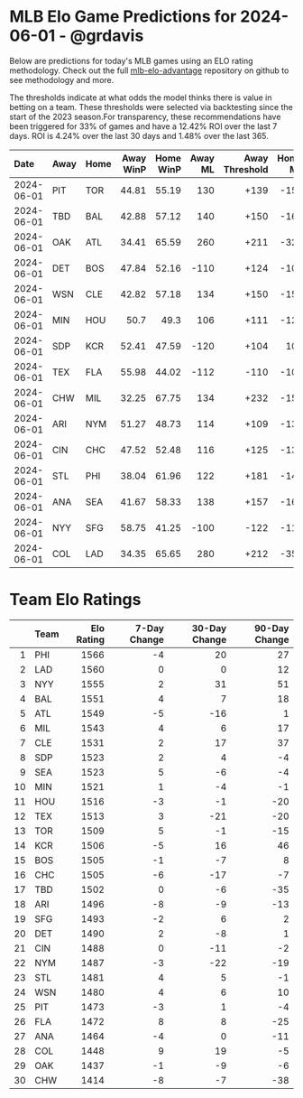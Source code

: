 # MLB Elo Game Predictions for 2024-06-01 - @grdavis
Below are predictions for today's MLB games using an ELO rating methodology. Check out the full [mlb-elo-advantage](https://github.com/grdavis/mlb-elo-advantage) repository on github to see methodology and more.

The thresholds indicate at what odds the model thinks there is value in betting on a team. These thresholds were selected via backtesting since the start of the 2023 season.For transparency, these recommendations have been triggered for 33% of games and have a 12.42% ROI over the last 7 days. ROI is 4.24% over the last 30 days and 1.48% over the last 365.

| Date       | Away   | Home   |   Away WinP |   Home WinP |   Away ML |   Away Threshold |   Home ML |   Home Threshold |
|:-----------|:-------|:-------|------------:|------------:|----------:|-----------------:|----------:|-----------------:|
| 2024-06-01 | PIT    | TOR    |       44.81 |       55.19 |       130 |             +139 |      -154 |             -107 |
| 2024-06-01 | TBD    | BAL    |       42.88 |       57.12 |       140 |             +150 |      -166 |             -115 |
| 2024-06-01 | OAK    | ATL    |       34.41 |       65.59 |       260 |             +211 |      -320 |             -158 |
| 2024-06-01 | DET    | BOS    |       47.84 |       52.16 |      -110 |             +124 |      -106 |             +105 |
| 2024-06-01 | WSN    | CLE    |       42.82 |       57.18 |       134 |             +150 |      -158 |             -115 |
| 2024-06-01 | MIN    | HOU    |       50.7  |       49.3  |       106 |             +111 |      -124 |             +117 |
| 2024-06-01 | SDP    | KCR    |       52.41 |       47.59 |      -120 |             +104 |       102 |             +125 |
| 2024-06-01 | TEX    | FLA    |       55.98 |       44.02 |      -112 |             -110 |      -104 |             +143 |
| 2024-06-01 | CHW    | MIL    |       32.25 |       67.75 |       134 |             +232 |      -158 |             -173 |
| 2024-06-01 | ARI    | NYM    |       51.27 |       48.73 |       114 |             +109 |      -134 |             +120 |
| 2024-06-01 | CIN    | CHC    |       47.52 |       52.48 |       116 |             +125 |      -134 |             +104 |
| 2024-06-01 | STL    | PHI    |       38.04 |       61.96 |       122 |             +181 |      -144 |             -138 |
| 2024-06-01 | ANA    | SEA    |       41.67 |       58.33 |       138 |             +157 |      -164 |             -120 |
| 2024-06-01 | NYY    | SFG    |       58.75 |       41.25 |      -100 |             -122 |      -118 |             +159 |
| 2024-06-01 | COL    | LAD    |       34.35 |       65.65 |       280 |             +212 |      -350 |             -159 |

# Team Elo Ratings
|    | Team   |   Elo Rating |   7-Day Change |   30-Day Change |   90-Day Change |
|---:|:-------|-------------:|---------------:|----------------:|----------------:|
|  1 | PHI    |         1566 |             -4 |              20 |              27 |
|  2 | LAD    |         1560 |              0 |               0 |              12 |
|  3 | NYY    |         1555 |              2 |              31 |              51 |
|  4 | BAL    |         1551 |              4 |               7 |              18 |
|  5 | ATL    |         1549 |             -5 |             -16 |               1 |
|  6 | MIL    |         1543 |              4 |               6 |              17 |
|  7 | CLE    |         1531 |              2 |              17 |              37 |
|  8 | SDP    |         1523 |              2 |               4 |              -4 |
|  9 | SEA    |         1523 |              5 |              -6 |              -4 |
| 10 | MIN    |         1521 |              1 |              -4 |              -1 |
| 11 | HOU    |         1516 |             -3 |              -1 |             -20 |
| 12 | TEX    |         1513 |              3 |             -21 |             -20 |
| 13 | TOR    |         1509 |              5 |              -1 |             -15 |
| 14 | KCR    |         1506 |             -5 |              16 |              46 |
| 15 | BOS    |         1505 |             -1 |              -7 |               8 |
| 16 | CHC    |         1505 |             -6 |             -17 |              -7 |
| 17 | TBD    |         1502 |              0 |              -6 |             -35 |
| 18 | ARI    |         1496 |             -8 |              -9 |             -13 |
| 19 | SFG    |         1493 |             -2 |               6 |               2 |
| 20 | DET    |         1490 |              2 |              -8 |               1 |
| 21 | CIN    |         1488 |              0 |             -11 |              -2 |
| 22 | NYM    |         1487 |             -3 |             -22 |             -19 |
| 23 | STL    |         1481 |              4 |               5 |              -1 |
| 24 | WSN    |         1480 |              4 |               6 |              10 |
| 25 | PIT    |         1473 |             -3 |               1 |              -4 |
| 26 | FLA    |         1472 |              8 |               8 |             -25 |
| 27 | ANA    |         1464 |             -4 |               0 |             -11 |
| 28 | COL    |         1448 |              9 |              19 |              -5 |
| 29 | OAK    |         1437 |             -1 |              -9 |              -6 |
| 30 | CHW    |         1414 |             -8 |              -7 |             -38 |